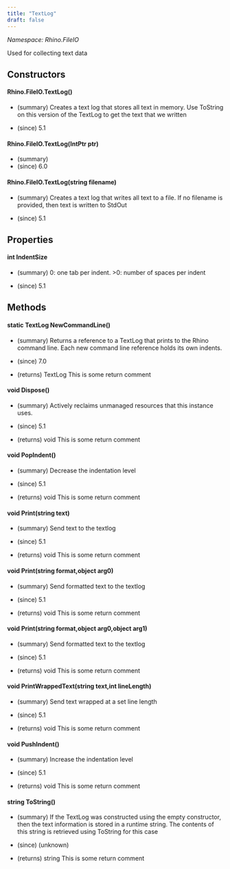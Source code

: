 ```yaml
---
title: "TextLog"
draft: false
---
```


*Namespace: Rhino.FileIO*

   Used for collecting text data
   
## Constructors
#### Rhino.FileIO.TextLog()
- (summary) 
     Creates a text log that stores all text in memory.  Use ToString on this
     version of the TextLog to get the text that we written
     
- (since) 5.1
#### Rhino.FileIO.TextLog(IntPtr ptr)
- (summary) 
- (since) 6.0
#### Rhino.FileIO.TextLog(string filename)
- (summary) 
     Creates a text log that writes all text to a file. If no filename is
     provided, then text is written to StdOut
     
- (since) 5.1
## Properties
#### int IndentSize
- (summary) 
     0: one tab per indent. >0: number of spaces per indent
     
- (since) 5.1
## Methods
#### static TextLog NewCommandLine()
- (summary) 
     Returns a reference to a TextLog that prints to the Rhino command line.
     Each new command line reference holds its own indents.
     
- (since) 7.0
- (returns) TextLog This is some return comment
#### void Dispose()
- (summary) 
     Actively reclaims unmanaged resources that this instance uses.
     
- (since) 5.1
- (returns) void This is some return comment
#### void PopIndent()
- (summary) 
     Decrease the indentation level
     
- (since) 5.1
- (returns) void This is some return comment
#### void Print(string text)
- (summary) 
     Send text to the textlog
     
- (since) 5.1
- (returns) void This is some return comment
#### void Print(string format,object arg0)
- (summary) 
     Send formatted text to the textlog
     
- (since) 5.1
- (returns) void This is some return comment
#### void Print(string format,object arg0,object arg1)
- (summary) 
     Send formatted text to the textlog
     
- (since) 5.1
- (returns) void This is some return comment
#### void PrintWrappedText(string text,int lineLength)
- (summary) 
     Send text wrapped at a set line length
     
- (since) 5.1
- (returns) void This is some return comment
#### void PushIndent()
- (summary) 
     Increase the indentation level
     
- (since) 5.1
- (returns) void This is some return comment
#### string ToString()
- (summary) 
     If the TextLog was constructed using the empty constructor, then the text
     information is stored in a runtime string.  The contents of this string
     is retrieved using ToString for this case
     
- (since) (unknown)
- (returns) string This is some return comment
